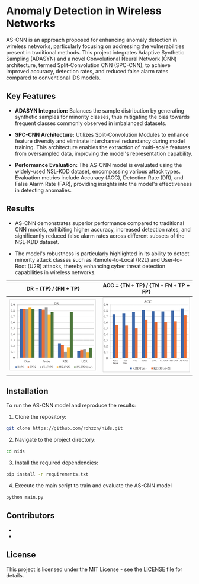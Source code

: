 # Anomaly Detection in Wireless Networks 

AS-CNN is an approach proposed for enhancing anomaly detection in wireless networks, particularly focusing on addressing the vulnerabilities present in traditional methods. This project integrates Adaptive Synthetic Sampling (ADASYN) and a novel Convolutional Neural Network (CNN) architecture, termed Split-Convolution CNN (SPC-CNN), to achieve improved accuracy, detection rates, and reduced false alarm rates compared to conventional IDS models.

## Key Features

- **ADASYN Integration:** Balances the sample distribution by generating synthetic samples for minority classes, thus mitigating the bias towards frequent classes commonly observed in imbalanced datasets.

- **SPC-CNN Architecture:** Utilizes Split-Convolution Modules to enhance feature diversity and eliminate interchannel redundancy during model training. This architecture enables the extraction of multi-scale features from oversampled data, improving the model's representation capability.

- **Performance Evaluation:** The AS-CNN model is evaluated using the widely-used NSL-KDD dataset, encompassing various attack types. Evaluation metrics include Accuracy (ACC), Detection Rate (DR), and False Alarm Rate (FAR), providing insights into the model's effectiveness in detecting anomalies.

## Results

- AS-CNN demonstrates superior performance compared to traditional CNN models, exhibiting higher accuracy, increased detection rates, and significantly reduced false alarm rates across different subsets of the NSL-KDD dataset.

- The model's robustness is particularly highlighted in its ability to detect minority attack classes such as Remote-to-Local (R2L) and User-to-Root (U2R) attacks, thereby enhancing cyber threat detection capabilities in wireless networks.



|                    DR = {TP} / {FN + TP}                     |            ACC = {TN + TP} / {TN + FN + TP + FP}             |
| :----------------------------------------------------------: | :----------------------------------------------------------: |
| ![dr](images/dr.png)| ![acc](images/acc.png) |

## Installation

To run the AS-CNN model and reproduce the results:

1. Clone the repository:

```bash
git clone https://github.com/rohzzn/nids.git
```

2. Navigate to the project directory:

```bash
cd nids
```

3. Install the required dependencies:

```bash
pip install -r requirements.txt
```

4. Execute the main script to train and evaluate the AS-CNN model

```bash
python main.py
```

## Contributors

- 
- 


## License

This project is licensed under the MIT License - see the [LICENSE](LICENSE) file for details.